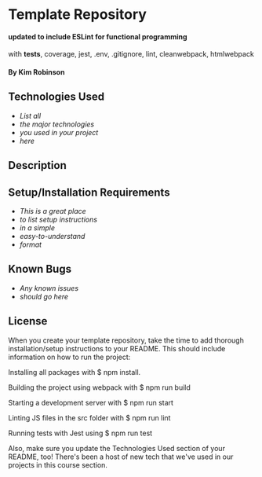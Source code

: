 # Template Repository

#### updated to include ESLint for functional programming
with __tests__, coverage, jest, .env, .gitignore, lint, cleanwebpack, htmlwebpack 

#### By Kim Robinson

## Technologies Used

* _List all_
* _the major technologies_
* _you used in your project_
* _here_

## Description

## Setup/Installation Requirements

* _This is a great place_
* _to list setup instructions_
* _in a simple_
* _easy-to-understand_
* _format_

## Known Bugs

* _Any known issues_
* _should go here_

## License

When you create your template repository, take the time to add thorough installation/setup instructions to your README. This should include information on how to run the project:

Installing all packages with $ npm install.

Building the project using webpack with $ npm run build

Starting a development server with $ npm run start

Linting JS files in the src folder with $ npm run lint

Running tests with Jest using $ npm run test

Also, make sure you update the Technologies Used section of your README, too! There's been a host of new tech that we've used in our projects in this course section.